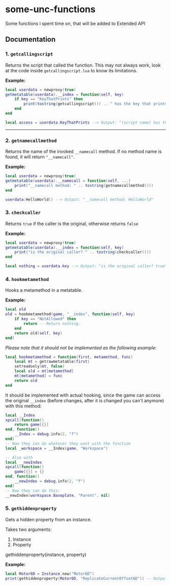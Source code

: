 # some-unc-functions
Some functions i spent time on, that will be added to Extended API

## Documentation

### 1. `getcallingscript`

Returns the script that called the function. This may not always work, look at the code inside `getcallingscript.lua` to know its limitations.

**Example:**

```lua
local userdata = newproxy(true)
getmetatable(userdata).__index = function(self, key)
	if key == "KeyThatPrints" then
		print(tostring(getcallingscript()) .. " has the key that prints.")
	end
end

local access = userdata.KeyThatPrints --> Output: "(script name) has the key that prints."
```

---

### 2. `getnamecallmethod`

Returns the name of the invoked `__namecall` method. If no method name is found, it will return `"__namecall"`.

**Example:**

```lua
local userdata = newproxy(true)
getmetatable(userdata).__namecall = function(self, ...)
	print("__namecall method: " .. tostring(getnamecallmethod()))
end

userdata:HelloWorld() --> Output: "__namecall method: HelloWorld"
```

### 3. `checkcaller`

Returns `true` if the caller is the original, otherwise returns `false`

**Example:**

```lua
local userdata = newproxy(true)
getmetatable(userdata).__index = function(self, key)
	print("is the original caller? " .. tostring(checkcaller()))
end

local nothing = userdata.key --> Output: "is the original caller? true"
```

### 4. `hookmetamethod`

Hooks a metamethod in a metatable.

**Example:**

```lua
local old
old = hookmetamethod(game, "__index", function(self, key)
	if key == "NotAllowed" then
		return -- Return nothing.
	end
	return old(self, key)
end)
```

*Please note that it should not be implemented as the following example:*

```lua
local hookmetamethod = function(first, metamethod, func)
	local mt = getrawmetatable(first)
	setreadonly(mt, false)
	local old = mt[metamethod]
	mt[metamethod] = func
	return old
end
```

It should be implemented with actual hooking, since the game can access the original `__index` (before changes, after it is changed you can't anymore) with this method:
```lua
local __Index
xpcall(function()
	return game[{}]
end, function()
	__Index = debug.info(2, "f")
end)
-- Now they can do whatever they want with the function
local _workspace = __Index(game, "Workspace")

-- Also with
local __newIndex
xpcall(function()
	game[{}] = {}
end, function()
	__newIndex = debug.info(2, "f")
end)
-- Now they can do this:
__newIndex(workspace.Baseplate, "Parent", nil)
```

### 5. `gethiddenproperty`

Gets a hidden property from an instance.

Takes two arguments:
1. Instance
2. Property

gethiddenproperty(instance, property)

**Example:**

```lua
local Motor6D = Instance.new("Motor6D")
print(gethiddenproperty(Motor6D, "ReplicateCurrentOffset6D")) -- Outputs "0, 0, 0"
```
